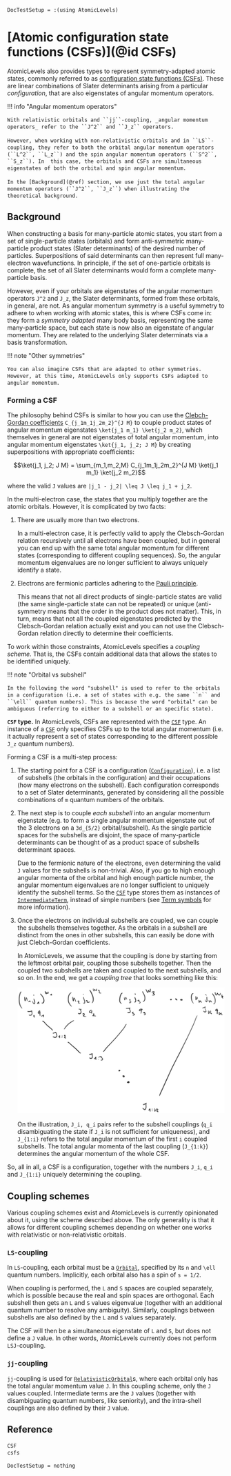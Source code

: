 ```@meta
DocTestSetup = :(using AtomicLevels)
```

# [Atomic configuration state functions (CSFs)](@id CSFs)

AtomicLevels also provides types to represent symmetry-adapted atomic states, commonly referred to as [configuration state functions (CSFs)](https://en.wikipedia.org/wiki/Configuration_state_function). These are linear combinations of Slater determinants arising from a particular _configuration_, that are also eigenstates of angular momentum operators.

!!! info "Angular momentum operators"

    With relativistic orbitals and ``jj``-coupling, _angular momentum operators_ refer to the ``J^2`` and ``J_z`` operators.

    However, when working with non-relativistic orbitals and in ``LS``-coupling, they refer to both the orbital angular momentum operators (``L^2``, ``L_z``) and the spin angular momentum operators (``S^2``, ``S_z``). In  this case, the orbitals and CSFs are simultaneous eigenstates of both the orbital and spin angular momentum.

    In the [Background](@ref) section, we use just the total angular momentum operators (``J^2``, ``J_z``) when illustrating the theoretical background.

## Background

When constructing a basis for many-particle atomic states, you start from a set of single-particle states (orbitals) and form anti-symmetric many-particle product states (Slater determinants) of the desired number of particles. Superpositions of said determinants can then represent full many-electron wavefunctions. In principle, if the set of one-particle orbitals is complete, the set of all Slater determinants would form a complete many-particle basis.

However, even if your orbitals are eigenstates of the angular momentum operators ``J^2`` and ``J_z``, the Slater determinants, formed from these orbitals, in general, are not. As angular momentum symmetry is a useful symmetry to adhere to when working with atomic states, this is where CSFs come in: they form a _symmetry adapted_ many body basis, representing the same many-particle space, but each state is now also an eigenstate of angular momentum. They are related to the underlying Slater determinats via a basis transformation.

!!! note "Other symmetries"

    You can also imagine CSFs that are adapted to other symmetries. However, at this time, AtomicLevels only supports CSFs adapted to angular momentum.

### Forming a CSF

The philosophy behind CSFs is similar to how you can use the [Clebch-Gordan coefficients](https://en.wikipedia.org/wiki/Clebsch%E2%80%93Gordan_coefficients) ``C_{j_1m_1j_2m_2}^{J M}`` to couple product states of angular momentum eigenstates ``\ket{j_1 m_1} \ket{j_2 m_2}``, which themselves in general are not eigenstates of total angular momentum, into angular momentum eigenstates ``\ket{j_1, j_2; J M}`` by creating superpositions with appropriate coefficients:

```math
\ket{j_1, j_2; J M} = \sum_{m_1,m_2,M}
C_{j_1m_1j_2m_2}^{J M}
\ket{j_1 m_1} \ket{j_2 m_2}
```

where the valid ``J`` values are ``|j_1 - j_2| \leq J \leq j_1 + j_2``.

In the multi-electron case, the states that you multiply together are the atomic orbitals. However, it is complicated by two facts:

1. There are usually more than two electrons.

    In a multi-electron case, it is perfectly valid to apply the Clebsch-Gordan relation recursively until all electrons have been coupled, but in general you can end up with the same total angular momentum for different states (corresponding to different coupling sequences). So, the angular momentum eigenvalues are no longer sufficient to always uniquely identify a state.

2. Electrons are fermionic particles adhering to the [Pauli principle](https://en.wikipedia.org/wiki/Pauli_exclusion_principle).

   This means that not all direct products of single-particle states are valid (the same single-particle state can not be repeated) or unique (anti-symmetry means that the order in the product does not matter). This, in turn, means that not all the coupled eigenstates predicted by the Clebsch-Gordan relation actually exist and you can not use the Clebsch-Gordan relation directly to determine their coefficients.

To work within those constraints, AtomicLevels specifies a _coupling scheme_. That is, the CSFs contain additional data that allows the states to be identified uniquely.

!!! note "Orbital vs subshell"

    In the following the word "subshell" is used to refer to the orbitals in a configuration (i.e. a set of states with e.g. the same ``n`` and ``\ell`` quantum numbers). This is because the word "orbital" can be ambiguous (referring to either to a subshell or an specific state).

**`CSF` type.** In AtomicLevels, CSFs are represented with the [`CSF`](@ref) type. An instance of a [`CSF`](@ref) only specifies CSFs up to the total angular momentum (i.e. it actually represent a set of states corresponding to the different possible ``J_z`` quantum numbers).

Forming a CSF is a multi-step process:

1. The starting point for a CSF is a configuration ([`Configuration`](@ref)), i.e. a list of subshells (the orbitals in the configuration) and their occupations (how many electrons on the subshell). Each configuration corresponds to a set of Slater determinants, generated by considering all the possible combinations of `m` quantum numbers of the orbitals.

2. The next step is to couple _each subshell_ into an angular momentum eigenstate (e.g. to form a single angular momentum eigenstate out of the 3 electrons on a ``3d_{5/2}`` orbital/subshell). As the single particle spaces for the subshells are disjoint, the space of many-particle determinants can be thought of as a product space of subshells determinant spaces.

   Due to the fermionic nature of the electrons, even determining the valid ``J`` values for the subshells is non-trivial. Also, if you go to high enough angular momenta of the orbital and high enough particle number, the angular momentum eigenvalues are no longer sufficient to uniquely identify the subshell terms. So the [`CSF`](@ref) type stores them as instances of [`IntermediateTerm`](@ref), instead of simple numbers (see [Term symbols](@ref) for more information).

3. Once the electrons on individual subshells are coupled, we can couple the subshells themselves together. As the orbitals in a subshell are distinct from the ones in other subshells, this can easily be done with just Clebch-Gordan coefficients.

   In AtomicLevels, we assume that the coupling is done by starting from the leftmost orbital pair, coupling those subshells together. Then the coupled two subshells are taken and coupled to the next subshells, and so on. In the end, we get a _coupling tree_ that looks something like this:

   ![](couplingtree.svg)

    On the illustration, ``J_i, q_i`` pairs refer to the subshell couplings (``q_i`` disambiguating the state if ``J_i`` is not sufficient for uniqueness), and ``J_{1:i}`` refers to the total angular momentum of the first ``i`` coupled subshells. The total angular momenta of the last coupling (``J_{1:k}``) determines the angular momentum of the whole CSF.

So, all in all, a CSF is a configuration, together with the numbers ``J_i``, ``q_i`` and ``J_{1:i}`` uniquely determining the coupling.

## Coupling schemes

Various coupling schemes exist and AtomicLevels is currently opinionated about it, using the scheme described above. The only generality is that it allows for different coupling schemes depending on whether one works with relativistic or non-relativistic orbitals.

### ``LS``-coupling

In ``LS``-coupling, each orbital must be a [`Orbital`](@ref), specified by its ``n`` and ``\ell`` quantum numbers. Implicitly, each orbital also has a spin of ``s = 1/2``.

When coupling is performed, the ``L`` and ``S`` spaces are coupled separately, which is possible because the real and spin spaces are orthogonal. Each subshell then gets an ``L`` and ``S`` values eigenvalue (together with an additional quantum number to resolve any ambiguity). Similarly, couplings between subshells are also defined by the ``L`` and ``S`` values separately.

The CSF will then be a simultaneous eigenstate of ``L`` and ``S``, but does not define a ``J`` value. In other words, AtomicLevels currently does not perform ``LSJ``-coupling.

### ``jj``-coupling

``jj``-coupling is used for [`RelativisticOrbital`](@ref)s, where each orbital only has the total angular momentum value ``J``. In this coupling scheme, only the ``J`` values coupled. Intermediate terms are the ``J`` values (together with disambiguating quantum numbers, like seniority), and the intra-shell couplings are also defined by their ``J`` value.

## Reference

```@docs
CSF
csfs
```

```@meta
DocTestSetup = nothing
```
